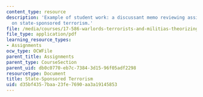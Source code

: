 ```yaml
---
content_type: resource
description: 'Example of student work: a discussant memo reviewing assigned readings
  on state-sponsored terrorism.'
file: /media/courses/17-586-warlords-terrorists-and-militias-theorizing-on-violent-non-state-actors-spring-2009/d35bf4357baa23fe7690aa3a19145853_MIT17_586s09_assn08.pdf
file_type: application/pdf
learning_resource_types:
- Assignments
ocw_type: OCWFile
parent_title: Assignments
parent_type: CourseSection
parent_uid: db0c0770-eb7c-7384-3d15-96f05adf2298
resourcetype: Document
title: State-Sponsored Terrorism
uid: d35bf435-7baa-23fe-7690-aa3a19145853
---
```

